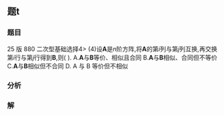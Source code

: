 ## 题t
### 题目
25 版 880 二次型基础选择$4 >$
(4)设$\mathbf{A}$是$n$阶方阵,将$\mathbf{A}$的第$i$列与第$j$列互换,再交换第$i$行与第$j$行得到$\mathbf{B}$,则(   ).
A.$\mathbf{A}$与$\mathbf{B}$等价、相似且合同 B.$\mathbf{A}$与$\mathbf{B}$相似、合同但不等价
C.$\mathbf{A}$与$\mathbf{B}$相似但不合同 D. A 与 B 等价但不相似
### 分析

### 解